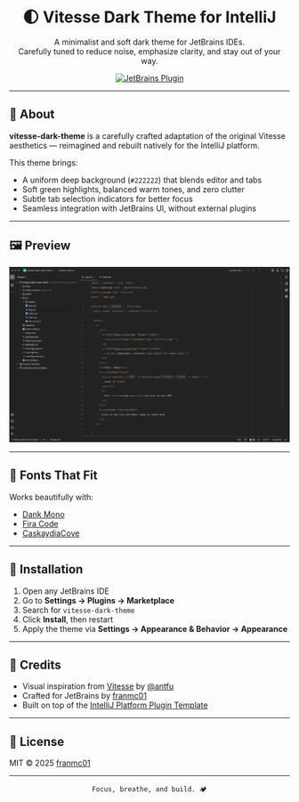 <!-- Plugin description -->
<h1 align="center">🌓 Vitesse Dark Theme for IntelliJ</h1>

<p align="center">
A minimalist and soft dark theme for JetBrains IDEs.<br>
Carefully tuned to reduce noise, emphasize clarity, and stay out of your way.
</p>

<p align="center">
<a href="https://plugins.jetbrains.com/plugin/com.github.franmc01.vitessedarktheme">
  <img src="https://img.shields.io/jetbrains/plugin/v/com.github.franmc01.vitessedarktheme?color=4d9375&label=JetBrains%20Marketplace&logo=intellij-idea" alt="JetBrains Plugin" />
</a>
</p>

---

## 🎨 About

**vitesse-dark-theme** is a carefully crafted adaptation of the original Vitesse aesthetics — reimagined and rebuilt natively for the IntelliJ platform.

This theme brings:

- A uniform deep background (`#222222`) that blends editor and tabs
- Soft green highlights, balanced warm tones, and zero clutter
- Subtle tab selection indicators for better focus
- Seamless integration with JetBrains UI, without external plugins

---

## 🖼️ Preview

<!-- Replace with your actual screenshot URL -->
<img width="1275" alt="Vitesse Dark Screenshot" src="./demo.png">

---

## 💬 Fonts That Fit

Works beautifully with:

- [Dank Mono](https://dank.sh/)
- [Fira Code](https://github.com/tonsky/FiraCode)
- [CaskaydiaCove](https://github.com/ryanoasis/nerd-fonts/tree/master/patched-fonts/CascadiaCode)

---

## 🚀 Installation

1. Open any JetBrains IDE
2. Go to **Settings → Plugins → Marketplace**
3. Search for `vitesse-dark-theme`
4. Click **Install**, then restart
5. Apply the theme via **Settings → Appearance & Behavior → Appearance**

---

## 🤍 Credits

- Visual inspiration from [Vitesse](https://github.com/antfu/vitesse) by [@antfu](https://github.com/antfu)
- Crafted for JetBrains by [franmc01](https://github.com/franmc01)
- Built on top of the [IntelliJ Platform Plugin Template](https://github.com/JetBrains/intellij-platform-plugin-template)

---

## 🪪 License

MIT © 2025 [franmc01](https://github.com/franmc01)

---

<p align="center"><code>Focus, breathe, and build. 🏕</code></p>
<!-- Plugin description end -->